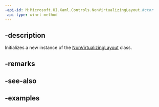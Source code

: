 ```yaml
---
-api-id: M:Microsoft.UI.Xaml.Controls.NonVirtualizingLayout.#ctor
-api-type: winrt method
---
```


## -description

Initializes a new instance of the [NonVirtualizingLayout](nonvirtualizinglayout.md) class.

## -remarks

## -see-also

## -examples

